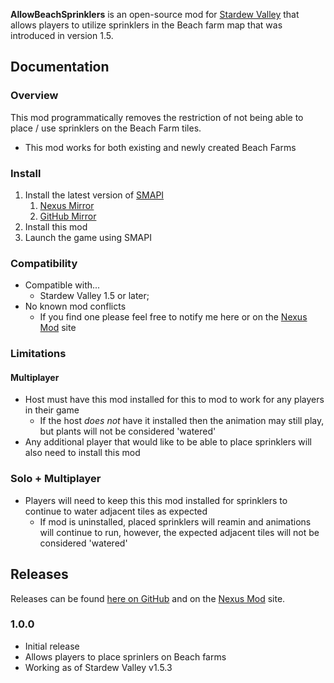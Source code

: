 ﻿**AllowBeachSprinklers** is an open-source mod for [Stardew Valley](https://stardewvalley.net) that allows players to utilize sprinklers in the Beach farm map that was introduced in version 1.5.

## Documentation
### Overview
This mod programmatically removes the restriction of not being able to place / use sprinklers on the Beach Farm tiles.
* This mod works for both existing and newly created Beach Farms

### Install
1. Install the latest version of [SMAPI](https://smapi.io)
	1. [Nexus Mirror](https://www.nexusmods.com/stardewvalley/mods/2400)
	2. [GitHub Mirror](https://github.com/Pathoschild/SMAPI/releases)
2. Install this mod
3. Launch the game using SMAPI


### Compatibility
* Compatible with...
	- Stardew Valley 1.5 or later;
* No known mod conflicts
	- If you find one please feel free to notify me here or on the [Nexus Mod](https://www.nexusmods.com/stardewvalley/mods/7629) site

### Limitations
#### Multiplayer
* Host must have this mod installed for this to mod to work for any players in their game
	- If the host *does not* have it installed then the animation may still play, but plants will not be considered 'watered'
* Any additional player that would like to be able to place sprinklers will also need to install this mod

### Solo + Multiplayer
* Players will need to keep this this mod installed for sprinklers to continue to water adjacent tiles as expected
	- If mod is uninstalled, placed sprinklers will reamin and animations will continue to run, however, the expected adjacent tiles will not be considered 'watered'

## Releases
Releases can be found [here on GitHub](https://github.com/jag3dagster/AllowBeachSprinklers/releases) and on the [Nexus Mod](https://www.nexusmods.com/stardewvalley/mods/7629) site.

### 1.0.0
* Initial release
* Allows players to place sprinlers on Beach farms
* Working as of Stardew Valley v1.5.3
